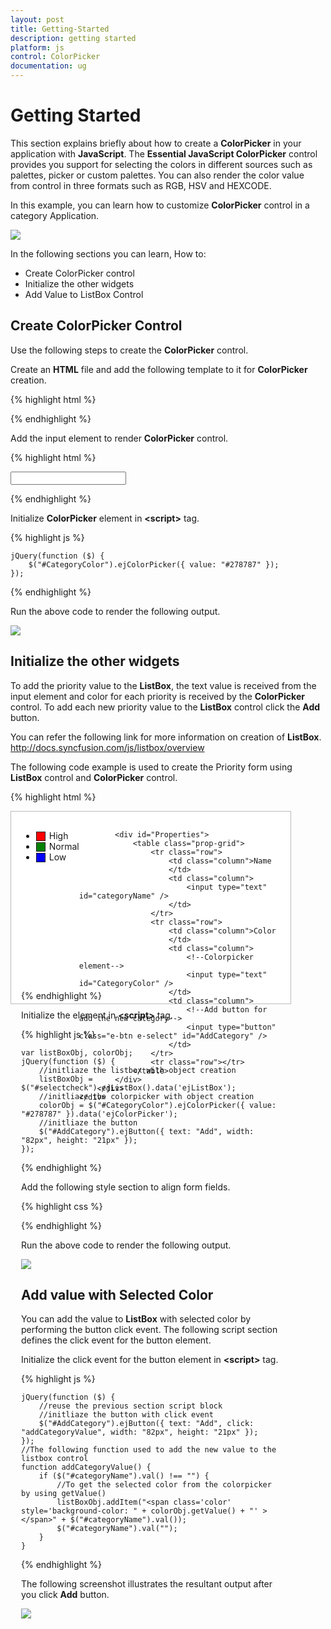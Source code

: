 ```yaml
---
layout: post
title: Getting-Started
description: getting started
platform: js
control: ColorPicker
documentation: ug
---
```


# Getting Started

This section explains briefly about how to create a **ColorPicker** in your application with **JavaScript**. The **Essential JavaScript ColorPicker** control provides you support for selecting the colors in different sources such as palettes, picker or custom palettes. You can also render the color value from control in three formats such as RGB, HSV and HEXCODE. 

In this example, you can learn how to customize **ColorPicker** control in a category Application. 

![]("/js/ColorPicker/Getting-Started_images/Getting-Started_img1.png") 

In the following sections you can learn, How to:

* Create ColorPicker control
* Initialize the other widgets
* Add Value to ListBox Control

## Create ColorPicker Control

Use the following steps to create the **ColorPicker** control.

Create an **HTML** file and add the following template to it for **ColorPicker** creation.

{% highlight html %}

<!DOCTYPE html>
<html>
<head>
    <meta name="viewport" content="width=device-width, initial-scale=1.0" charset="utf-8" />
    <title>Getting Started Essential JS</title>
    <!-- Style sheet for default theme (flat azure) -->
    <link href="http://cdn.syncfusion.com/{{ site.releaseversion }}/js/web/flat-azure/ej.web.all.min.css" rel="stylesheet" />
    <!--Scripts-->
    <script src="http://cdn.syncfusion.com/js/assets/external/jquery-1.10.2.min.js"></script>
    <script src="http://cdn.syncfusion.com/js/assets/external/jquery.easing.1.3.min.js"> </script>
    <script src="http://cdn.syncfusion.com/{{ site.releaseversion }}/js/web/ej.web.all.min.js"></script>
    <!--Add custom scripts here -->
</head>
<body>
    <!--add the ColorPicker element here -->
</body>
</html>

{% endhighlight %}


Add the input element to render **ColorPicker** control.



{% highlight html %}

<input type="text" id="CategoryColor" />

{% endhighlight %}


Initialize **ColorPicker** element in **&lt;script&gt;** tag.


{% highlight js %}

    jQuery(function ($) {
        $("#CategoryColor").ejColorPicker({ value: "#278787" });
    });


{% endhighlight %}



Run the above code to render the following output.

![]("/js/ColorPicker/Getting-Started_images/Getting-Started_img2.png") 

## Initialize the other widgets

To add the priority value to the **ListBox**, the text value is received from the input element and color for each priority is received by the **ColorPicker** control. To add each new priority value to the **ListBox** control click the **Add** button.

You can refer the following link for more information on creation of **ListBox**.
<http://docs.syncfusion.com/js/listbox/overview>

The following code example is used to create the Priority form using **ListBox** control and **ColorPicker** control.



{% highlight html %}


<div class="priorityWrapper">
    <div class="row">
        <div class="element-area">
            <div class="frameWrapper">
                <div id="control">
                    <ul id="selectcheck">
                        <li><span class="color high"></span>High</li>
                        <li><span class="color normal"></span>Normal</li>
                        <li><span class="color low"></span>Low</li>
                    </ul>
                </div>
            </div>

            <div id="Properties">
                <table class="prop-grid">
                    <tr class="row">
                        <td class="column">Name
                        </td>
                        <td class="column">
                            <input type="text" id="categoryName" />
                        </td>
                    </tr>
                    <tr class="row">
                        <td class="column">Color
                        </td>
                        <td class="column">
                            <!--Colorpicker element-->
                            <input type="text" id="CategoryColor" />
                        </td>
                        <td class="column">
                            <!--Add button for add the new category-->
                            <input type="button" class="e-btn e-select" id="AddCategory" />
                        </td>
                    </tr>
                    <tr class="row"></tr>
                </table>
            </div>
        </div>
    </div>
</div>


{% endhighlight %}



Initialize the element in **&lt;script&gt;** tag.



{% highlight js %}

    var listBoxObj, colorObj;
    jQuery(function ($) {
        //initliaze the listbox with object creation
        listBoxObj = $("#selectcheck").ejListBox().data('ejListBox');
        //initliaze the colorpicker with object creation
        colorObj = $("#CategoryColor").ejColorPicker({ value: "#278787" }).data('ejColorPicker');
        //initliaze the button
        $("#AddCategory").ejButton({ text: "Add", width: "82px", height: "21px" });
    });


{% endhighlight %}



Add the following style section to align form fields. 



{% highlight css %}

<style>
    
    .row .element-area {
        height: 270px;
        width: 415px;
    }

    .priorityWrapper > .row {
        width: 415px;
        border: 1px solid #bbbcbb;
        padding: 16px;
        height: 275px;
        background-color: #fff;
    }

    .frameWrapper {
        float: left;
    }

    .color.high {
        background-color: red;
    }

    .color.normal {
        background-color: green;
    }

    .color.low {
        background-color: blue;
    }

    .element-area {
        width: 205px;
    }

    .element-area, #Properties {
        display: inline-block;
        float: left;
    }

    #Properties #categoryName {
        width: 140px;
        height: 20px;
    }

    #Properties .column {
        display: inline-block;
        width: 45px;
        margin: 10px 0 0;
    }

    #Properties .row {
        padding: 10px 0px 5px 0px;
    }

    #Properties {
        margin-left: 20px;
        width: 192px;
    }

    .color {
        width: 13px;
        height: 13px;
        border: 1px solid;
        display: inline-block;
        margin-right: 6px;
        margin-bottom: -3px;
    }
</style>


{% endhighlight %}



Run the above code to render the following output.

![]("/js/ColorPicker/Getting-Started_images/Getting-Started_img3.png") 

## Add value with Selected Color 

You can add the value to **ListBox** with selected color by performing the button click event. The following script section defines the click event for the button element.

Initialize the click event for the button element in **&lt;script&gt;** tag.



{% highlight js %}

    jQuery(function ($) {
        //reuse the previous section script block
        //initliaze the button with click event
        $("#AddCategory").ejButton({ text: "Add", click: "addCategoryValue", width: "82px", height: "21px" });
    });
    //The following function used to add the new value to the listbox control
    function addCategoryValue() {
        if ($("#categoryName").val() !== "") {
            //To get the selected color from the colorpicker by using getValue()
            listBoxObj.addItem("<span class='color' style='background-color: " + colorObj.getValue() + "' ></span>" + $("#categoryName").val());
            $("#categoryName").val("");
        }
    }


{% endhighlight %}



The following screenshot illustrates the resultant output after you click **Add** button.

![]("/js/ColorPicker/Getting-Started_images/Getting-Started_img4.png") 

